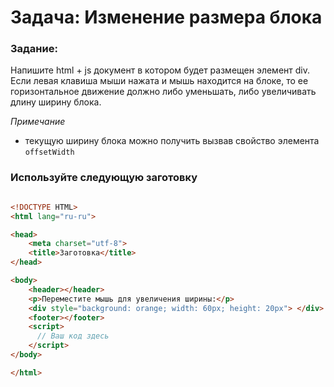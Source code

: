 # Задача: Изменение размера блока

### Задание:
Напишите html + js документ в котором будет размещен элемент div.
Если левая клавиша мыши нажата и мышь находится на блоке, то ее горизонтальное движение должно либо уменьшать, либо увеличивать длину ширину блока.

_Примечание_
- текущую ширину блока можно получить вызвав свойство элемента `offsetWidth`

### Используйте следующую заготовку

```html

<!DOCTYPE HTML>
<html lang="ru-ru">

<head>
    <meta charset="utf-8">
    <title>Заготовка</title>
</head>

<body>
    <header></header>
    <p>Переместите мышь для увеличения ширины:</p>
    <div style="background: orange; width: 60px; height: 20px"> </div>
    <footer></footer>
    <script>
      // Ваш код здесь
    </script>
</body>

</html>


```
